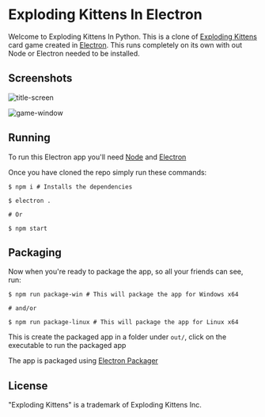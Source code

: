 # Exploding Kittens In Electron 

Welcome to Exploding Kittens In Python. This is a clone of [Exploding Kittens]("https://www.explodingkittens.com") card game created in [Electron]("https://www.electronjs.org"). This runs completely on its own with out Node or Electron needed to be installed.

## Screenshots

![title-screen](https://user-images.githubusercontent.com/67165926/123548732-4700e400-d723-11eb-9f46-5a3bac9a264f.PNG)

![game-window](https://user-images.githubusercontent.com/67165926/123548772-71eb3800-d723-11eb-80d0-6dfb225cd218.PNG)

## Running 
To run this Electron app you'll need [Node]("https://nodejs.org) and [Electron]("https://electronjs.org")

Once you have cloned the repo simply run these commands: 

```
$ npm i # Installs the dependencies 

$ electron .

# Or

$ npm start
```

## Packaging

Now when you're ready to package the app, so all your friends can see, run:

```
$ npm run package-win # This will package the app for Windows x64

# and/or

$ npm run package-linux # This will package the app for Linux x64
```

This is create the packaged app in a folder under `out/`, click on the executable to run the packaged app

The app is packaged using [Electron Packager]("https://www.npmjs.com/package/electron-packager")

## License

"Exploding Kittens" is a trademark of Exploding Kittens Inc.